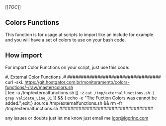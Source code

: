 [[_TOC_]]

## Colors Functions

This function is for usage at scripts to import like an include for example and you will have a set of colors to use on your bash code.

## How import

For import Color Functions on your script, just use this code:

#. External Color Functions .#
##################################
curl -skL https://git.hostgator.com.br/monitoramento/colors-functions/-/raw/master/colors.sh \
| tee -a /tmp/externalfunctions.sh
[[ -z `cat /tmp/externalfunctions.sh | grep Validate_Line_01` ]] &&
{ echo -e "The Fuction Colors was cannot be added.";exit;}
source /tmp/externalfunctions.sh && rm -fr /tmp/externalfunctions.sh
##################################

any issues or doubts just let me know just email me igor@igorlnx.com
